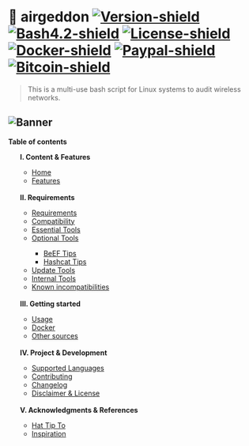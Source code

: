 # :satellite: airgeddon [![Version-shield]](CHANGELOG.md) [![Bash4.2-shield]](http://tldp.org/LDP/abs/html/bashver4.html#AEN21220) [![License-shield]](LICENSE.md) [![Docker-shield]](https://cloud.docker.com/app/v1s1t0r1sh3r3/repository/docker/v1s1t0r1sh3r3/airgeddon/general) [![Paypal-shield]](https://www.paypal.com/cgi-bin/webscr?cmd=_s-xclick&hosted_button_id=7ELM486P7XKKG) [![Bitcoin-shield]](https://blockchain.info/address/1AKnTXbomtwUzrm81FRzi5acSSXxGteGTH)

> This is a multi-use bash script for Linux systems to audit wireless networks.

![Banner]
---
<strong>Table of contents</strong>
<ul>
	<strong>I. Content & Features</strong>
	<ul>
		<li><a href="https://github.com/v1s1t0r1sh3r3/airgeddon/wiki">Home</a></li>
		<li><a href="https://github.com/v1s1t0r1sh3r3/airgeddon/wiki/Features">Features</a></li>
	</ul>
	<br/>
	<strong>II. Requirements</strong>
	<ul>
		<li><a href="https://github.com/v1s1t0r1sh3r3/airgeddon/wiki/Requirements">Requirements</a></li>
		<li><a href="https://github.com/v1s1t0r1sh3r3/airgeddon/wiki/Compatibility">Compatibility</a></li>
		<li><a href="https://github.com/v1s1t0r1sh3r3/airgeddon/wiki/Essential%20Tools">Essential Tools</a></li>
		<li><a href="https://github.com/v1s1t0r1sh3r3/airgeddon/wiki/Optional%20Tools">Optional Tools</a></li>
		<ul>
			<li><a href="https://github.com/v1s1t0r1sh3r3/airgeddon/wiki/BeEF%20Tips">BeEF Tips</a></li>
			<li><a href="https://github.com/v1s1t0r1sh3r3/airgeddon/wiki/Hashcat%20Tips">Hashcat Tips</a></li>
		</ul>
		<li><a href="https://github.com/v1s1t0r1sh3r3/airgeddon/wiki/Update%20Tools">Update Tools</a></li>
		<li><a href="https://github.com/v1s1t0r1sh3r3/airgeddon/wiki/Internal%20Tools">Internal Tools</a></li>
		<li><a href="https://github.com/v1s1t0r1sh3r3/airgeddon/wiki/Known%20incompatibilities">Known incompatibilities</a></li>
	</ul>
	<br/>
	<strong>III. Getting started</strong>
	<ul>
		<li><a href="https://github.com/v1s1t0r1sh3r3/airgeddon/wiki/Usage">Usage</a></li>
		<li><a href="https://github.com/v1s1t0r1sh3r3/airgeddon/wiki/Docker">Docker</a></li>
		<li><a href="https://github.com/v1s1t0r1sh3r3/airgeddon/wiki/Other%20sources">Other sources</a></li>
	</ul>
	<br/>
	<strong>IV. Project & Development</strong>
	<ul>
		<li><a href="https://github.com/v1s1t0r1sh3r3/airgeddon/wiki/Supported%20Languages">Supported Languages</a></li>
		<li><a href="https://github.com/v1s1t0r1sh3r3/airgeddon/wiki/Contributing">Contributing</a></li>
		<li><a href="https://github.com/v1s1t0r1sh3r3/airgeddon/wiki/Changelog">Changelog</a></li>
		<li><a href="https://github.com/v1s1t0r1sh3r3/airgeddon/wiki/Disclaimer%20&%20License">Disclaimer & License</a></li>
	</ul>
	<br/>
	<strong>V. Acknowledgments & References</strong>
	<ul>
		<li><a href="https://github.com/v1s1t0r1sh3r3/airgeddon/wiki/Hat%20Tip%20To">Hat Tip To</a></li>
		<li><a href="https://github.com/v1s1t0r1sh3r3/airgeddon/wiki/Inspiration">Inspiration</a></li>
	</ul>
</ul>

<!-- Links To Images -->
[Banner]: https://raw.githubusercontent.com/v1s1t0r1sh3r3/airgeddon/master/imgs/banners/airgeddon_banner.png "We will conquer the earth!!"
<!-- Badges URLs -->
[Version-shield]: https://img.shields.io/badge/version-6.2-blue.svg?style=flat-square&colorA=273133&colorB=0093ee "Latest version"
[Bash4.2-shield]: https://img.shields.io/badge/bash-4.2%2B-blue.svg?style=flat-square&colorA=273133&colorB=00db00 "Bash 4.2 or later"
[License-shield]: https://img.shields.io/badge/license-GPL%20v3%2B-blue.svg?style=flat-square&colorA=273133&colorB=bd0000 "GPL v3+"
[Docker-shield]: https://img.shields.io/docker/automated/v1s1t0r1sh3r3/airgeddon.svg?style=flat-square&colorA=273133&colorB=f9ff5a "Docker rules!"
[Paypal-shield]: https://img.shields.io/badge/donate-paypal-blue.svg?style=flat-square&colorA=273133&colorB=b008bb "Show me the money!"
[Bitcoin-shield]: https://img.shields.io/badge/donate-bitcoin-blue.svg?style=flat-square&colorA=273133&colorB=f7931a "Show me the money!"